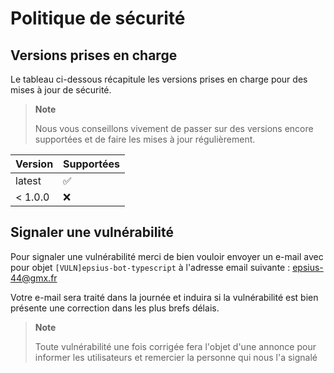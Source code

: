 # Politique de sécurité

## Versions prises en charge

Le tableau ci-dessous récapitule les versions prises en charge pour des mises à jour de sécurité.

> **Note**
>
> Nous vous conseillons vivement de passer sur des versions encore supportées et de faire les mises à jour régulièrement.

| Version | Supportées         |
|---------|--------------------|
| latest  | :white_check_mark: |
| < 1.0.0 | :x:                |

## Signaler une vulnérabilité

Pour signaler une vulnérabilité merci de bien vouloir envoyer un e-mail avec pour objet `[VULN]epsius-bot-typescript` à l'adresse email suivante :
[epsius-44@gmx.fr](mailto:epsius-44@gmx.fr?Subject=[VULN]epsius-bot-typescript)

Votre e-mail sera traité dans la journée et induira si la vulnérabilité est bien présente une correction dans les plus brefs délais.

> **Note**
>
> Toute vulnérabilité une fois corrigée fera l'objet d'une annonce pour informer les utilisateurs et remercier la personne qui nous l'a signalé